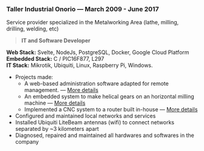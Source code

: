 ### Taller Industrial Onorio — March 2009 - June 2017

  Service provider specialized in the Metalworking Area (lathe, milling, drilling, welding, etc)

  > **IT and Software Developer**

  **Web Stack:** Svelte, NodeJs, PostgreSQL, Docker, Google Cloud Platform\
  **Embedded Stack:** C / PIC16F877, L297\
  **IT Stack:** Mikrotik, Ubiquiti, Linux, Raspberry Pi, Windows.

- Projects made:
  - A web-based administration software adapted for remote management. — [More details](https://github.com/madacol/aboutme/blob/master/projects/taionca%20web.md)
  - An embedded system to make helical gears on an horizontal milling machine — [More details](https://github.com/madacol/aboutme/blob/master/projects/helical%20milling.md)
  - Implemented a CNC system to a router built in-house — [More details](https://github.com/madacol/aboutme/blob/master/projects/CNC%20router.md)
- Configured and maintained local networks and services
- Installed Ubiquiti LiteBeam antennas (wifi) to connect networks separated by ~3 kilometers apart
- Diagnosed, repaired and maintained all hardwares and softwares in the company